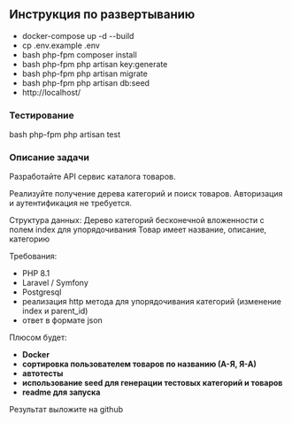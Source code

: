 ## Инструкция по развертыванию

- docker-compose up -d --build
- cp .env.example .env
- bash php-fpm composer install
- bash php-fpm php artisan key:generate
- bash php-fpm php artisan migrate
- bash php-fpm php artisan db:seed
- http://localhost/

### Тестирование
bash php-fpm php artisan test

### Описание задачи
Разработайте API сервис каталога товаров.

Реализуйте получение дерева категорий и поиск товаров. Авторизация и аутентификация не требуется.

Структура данных:
Дерево категорий бесконечной вложенности с полем index для упорядочивания
Товар имеет название, описание, категорию

Требования:
- PHP 8.1
- Laravel / Symfony
- Postgresql
- реализация http метода для упорядочивания категорий (изменение index и parent_id)
- ответ в формате json

Плюсом будет:
- **Docker**
- **сортировка пользователем товаров по названию (А-Я, Я-А)**
- **автотесты**
- **использование seed для генерации тестовых категорий и товаров**
- **readme для запуска**

Результат выложите на github
